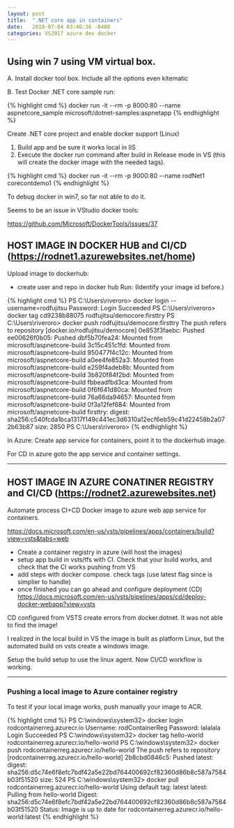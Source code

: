 ```yaml
---
layout: post
title:  ".NET core app in containers"
date:   2018-07-04 03:46:36 -0400
categories: VS2017 azure dev docker
---
```

## Using win 7 using VM virtual box. 

A. Install docker tool box. Include all the options even kitematic

B. Test Docker .NET core sample run:

{% highlight cmd %}
docker run -it --rm -p 8000:80 --name aspnetcore_sample microsoft/dotnet-samples:aspnetapp
{% endhighlight %}


Create .NET core project and enable docker support (Linux)

1. Build app and be sure it works local in IIS
2. Execute the docker run command after build in Release mode in VS (this will create the docker image with the needed tags).

{% highlight cmd %}
docker run -it --rm -p 9000:80 --name rodNet1 corecontdemo1
{% endhighlight %}

To debug docker in win7, so far not able to do it.

Seems to be an issue in VStudio docker tools:

<https://github.com/Microsoft/DockerTools/issues/37>


## HOST IMAGE IN DOCKER HUB and CI/CD	(<https://rodnet1.azurewebsites.net/home>)
Upload image to dockerhub:
- create user and repo in docker hub
Run: (Identify your image id before.)

{% highlight cmd %}
PS C:\Users\riveroro> docker login --username=rodfujitsu
Password:
Login Succeeded
PS C:\Users\riveroro> docker tag  cd9238b88075 rodfujitsu/democore:firsttry
PS C:\Users\riveroro> docker push rodfujitsu/democore:firsttry
The push refers to repository [docker.io/rodfujitsu/democore]
0e853f3faebc: Pushed
ee00626f0b05: Pushed
dbf5b70fea24: Mounted from microsoft/aspnetcore-build
3c15c451c1fd: Mounted from microsoft/aspnetcore-build
950477f4c12c: Mounted from microsoft/aspnetcore-build
a0ee4fe852a3: Mounted from microsoft/aspnetcore-build
e259f4adeb8b: Mounted from microsoft/aspnetcore-build
3b820f84f2bd: Mounted from microsoft/aspnetcore-build
fbbeadfbd3ca: Mounted from microsoft/aspnetcore-build
0f6f641d80ca: Mounted from microsoft/aspnetcore-build
76a66da94657: Mounted from microsoft/aspnetcore-build
0f3a12fef684: Mounted from microsoft/aspnetcore-build
firsttry: digest: sha256:c540fcda1bca1317f149c441ec3d6310a12ecf6eb59c41d22458b2a072b63b87 size: 2850
PS C:\Users\riveroro>
{% endhighlight %}

In Azure: Create app service for containers, point it to the dockerhub image.

For CD in azure goto the app service and container settings.

----

## HOST IMAGE IN AZURE CONATINER REGISTRY and CI/CD (<https://rodnet2.azurewebsites.net>)
Automate process CI+CD Docker image to azure web app service for containers. 

<https://docs.microsoft.com/en-us/vsts/pipelines/apps/containers/build?view=vsts&tabs=web>


- Create a container registry in azure (will host the images)
- setup app build in vsts/tfs with CI. Check that your build works, and check that the CI works pushing from VS
- add steps with docker compose. check tags (use latest flag since is simplier to handle)
- once finished you can go ahead and configure deployment (CD) <https://docs.microsoft.com/en-us/vsts/pipelines/apps/cd/deploy-docker-webapp?view=vsts>


CD configured from VSTS create errors from docker.dotnet. It was not able to find the image!

I realized in the local build in VS the image is built as platform Linux, but the automated build on vsts create a windows image.

Setup the build setup to use the linux agent. Now CI/CD workflow is working.

----

### Pushing a local image to Azure container registry 

To test if your local image works, push manually your image to ACR.

{% highlight cmd %}
PS C:\windows\system32> docker login rodcontainerreg.azurecr.io
Username: rodContainerReg
Password: lalalala
Login Succeeded
PS C:\windows\system32> docker tag hello-world rodcontainerreg.azurecr.io/hello-world
PS C:\windows\system32> docker push rodcontainerreg.azurecr.io/hello-world
The push refers to repository [rodcontainerreg.azurecr.io/hello-world]
2b8cbd0846c5: Pushed
latest: digest: sha256:d5c74e6f8efc7bdf42a5e22bd764400692cf82360d86b8c587a7584b03f51520 size: 524
PS C:\windows\system32> docker pull rodcontainerreg.azurecr.io/hello-world
Using default tag: latest
latest: Pulling from hello-world
Digest: sha256:d5c74e6f8efc7bdf42a5e22bd764400692cf82360d86b8c587a7584b03f51520
Status: Image is up to date for rodcontainerreg.azurecr.io/hello-world:latest
{% endhighlight %}